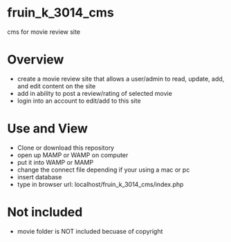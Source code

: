 # fruin_k_3014_cms #
cms for movie review site


# Overview #
- create a movie review site that allows a user/admin to read, update, add, and edit content on the site
- add in ability to post a review/rating of selected movie
- login into an account to edit/add to this site



# Use and View #

- Clone or download this repository
- open up MAMP or WAMP on computer
- put it into WAMP or MAMP
- change the connect file depending if your using a mac or pc
- insert database
- type in browser url: localhost/fruin_k_3014_cms/index.php


# Not included #
- movie folder is NOT included becuase of copyright
